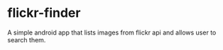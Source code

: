 # flickr-finder
A simple android app that lists images from flickr api and allows user to search them.
